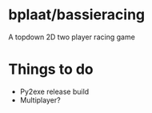# bplaat/bassieracing
A topdown 2D two player racing game

# Things to do
- Py2exe release build
- Multiplayer?

